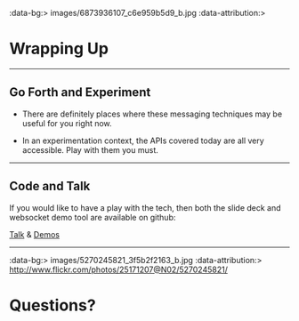 :data-bg:> images/6873936107_c6e959b5d9_b.jpg
:data-attribution:> 

# Wrapping Up

---

## Go Forth and Experiment

- There are definitely places where these messaging techniques may be useful for you right now.

- In an experimentation context, the APIs covered today are all very accessible. Play with them you must.

---

## Code and Talk

If you would like to have a play with the tech, then both the slide deck and websocket demo tool are available on github:

[Talk](https://github.com/DamonOehlman/talk-html5-messaging) & [Demos](https://github.com/DamonOehlman/messaging-demos)

---

:data-bg:> images/5270245821_3f5b2f2163_b.jpg
:data-attribution:> http://www.flickr.com/photos/25171207@N02/5270245821/

# Questions?
